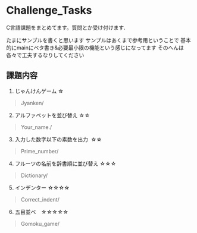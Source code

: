 # Challenge_Tasks

C言語課題をまとめてます。質問とか受け付けます.  

たまにサンプルを書くと思います
サンプルはあくまで参考用ということで
基本的にmainにベタ書き&必要最小限の機能という感じになってます
そのへんは各々で工夫するなりしてください

## 課題内容

1. じゃんけんゲーム  ☆  
> Jyanken/  
2. アルファベットを並び替え  ☆☆  
> Your_name./  
3. 入力した数字以下の素数を出力  ☆☆  
> Prime_number/
4. フルーツの名前を辞書順に並び替え  ☆☆☆  
> Dictionary/  
5. インデンター  ☆☆☆☆  
> Correct_indent/  
6. 五目並べ　☆☆☆☆☆
> Gomoku_game/  

